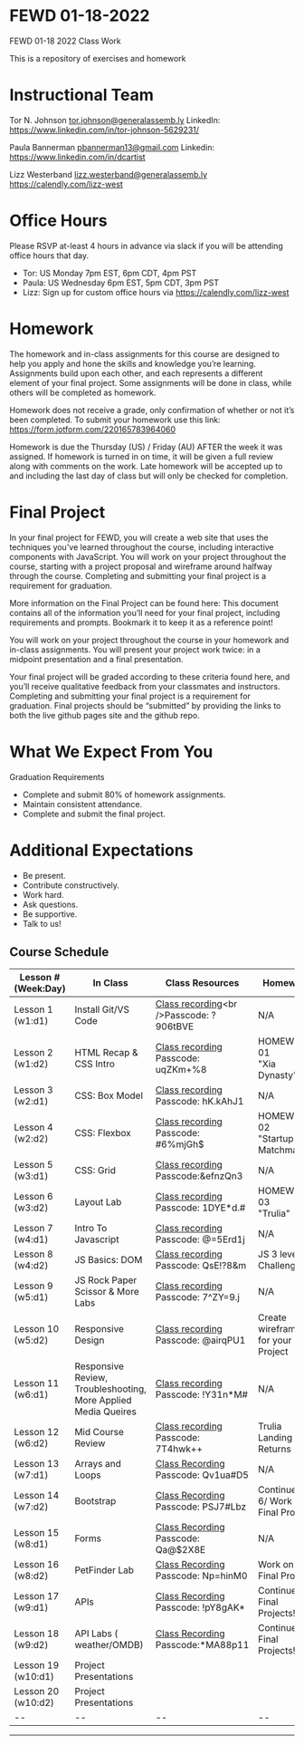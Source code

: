 # FEWD 01-18-2022
FEWD 01-18 2022 Class Work

This is a repository of exercises and homework

# Instructional Team
Tor N. Johnson
tor.johnson@generalassemb.ly
LinkedIn: https://www.linkedin.com/in/tor-johnson-5629231/

Paula Bannerman
pbannerman13@gmail.com
Linkedin: https://www.linkedin.com/in/dcartist

Lizz Westerband
lizz.westerband@generalassemb.ly
https://calendly.com/lizz-west 

# Office Hours
Please RSVP at-least 4 hours in advance via slack if you will be attending office hours that day.
* Tor:  US  Monday 7pm EST,  6pm CDT,  4pm PST
* Paula:  US  Wednesday 6pm EST,  5pm CDT,  3pm PST
* Lizz: Sign up for custom office hours via https://calendly.com/lizz-west


# Homework
The homework and in-class assignments for this course are designed to help you apply and hone the skills and knowledge you’re learning. Assignments build upon each other, and each represents a different element of your final project. Some assignments will be done in class, while others will be completed as homework.

Homework does not receive a grade, only confirmation of whether or not it’s been completed. To submit your homework use this link: https://form.jotform.com/220165783964060

Homework is due the Thursday (US) / Friday (AU) AFTER the week it was assigned.  If homework is turned in on time, it will be given a full review along with comments on the work.  Late homework will be accepted up to and including the last day of class but will only be checked for completion.


# Final Project
In your final project for FEWD, you will create a web site that uses the techniques you've learned throughout the course, including interactive components with JavaScript. You will work on your project throughout the course, starting with a project proposal and wireframe around halfway through the course. Completing and submitting your final project is a requirement for graduation. 

More information on the Final Project can be found here: This document contains all of the information you’ll need for your final project, including requirements and prompts. Bookmark it to keep it as a reference point!

You will work on your project throughout the course in your homework and in-class assignments.  You will present your project work twice: in a midpoint presentation and a final presentation. 

Your final project will be graded according to these criteria found here, and you’ll receive qualitative feedback from your classmates and instructors. Completing and submitting your final project is a requirement for graduation. Final projects should be “submitted” by providing the links to both the live github pages site and the github repo.

# What We Expect From You
Graduation Requirements
* Complete and submit 80% of homework assignments.
* Maintain consistent attendance.
* Complete and submit the final project.

# Additional Expectations
* Be present.
* Contribute constructively.
* Work hard.
* Ask questions.
* Be supportive.
* Talk to us!


<a name="Schedule"></a>
## Course Schedule

| Lesson # (Week:Day) | In Class                                                                                                                                                                                                                                                                                                                                              | Class Resources  | Homework  |
|---------------------|-------------------------------------------------------------------------------------------------------------------------------------------------------------------------------------------------------------------------------------------------------------------------------------------------------------------------------------------------------|---|---------------------------------------------------------------------------------------------------------------------------------------------------------------------------------------|
| Lesson 1 (w1:d1)    | Install Git/VS Code | [Class recording](https://generalassembly.zoom.us/rec/share/4HBWG-7sjEo7TIrgZmWQ1QA79fSflmTdrcO7HslIj-jKUGrGks5tfdqSaVILBITx.m_UqORD7EHdvApU_)<br />Passcode: ?906tBVE | N/A |
| Lesson 2 (w1:d2)    | HTML Recap &<br />CSS Intro |  [Class recording](https://generalassembly.zoom.us/rec/share/LjuhybTDMzlhzvqPq1D32zVFaVgW-fBVQ55eriOdQm87tIAHtmdcid3VgFaZhoyH.vyY7FXa2RQPTfunL)<br />Passcode: uqZKm+%8  | HOMEWORK 01<br />"Xia Dynasty"|
| Lesson 3 (w2:d1)    | CSS: Box Model | [Class recording](https://generalassembly.zoom.us/rec/share/76ug6IksF5klOJX1QfNE0tWN6qE_7ys7Cgj9s3DEzqQP6LIz3ty3ndDgmSNYL_9t.ct2mCRZaerfyzQZi)<br />Passcode: hK.kAhJ1 | N/A |
| Lesson 4 (w2:d2)    | CSS: Flexbox  |[Class recording](https://generalassembly.zoom.us/rec/share/b84438CLi5BcVJSf_z_QjHXZhk_S1XGzOsQ0mhEY8NvZ0Xrd-3AVvlE7HJ8mMTnO.Tbvln3OPabhx8o30)<br />Passcode: #6%mjGh$ | HOMEWORK 02 <br /> "Startup Matchmaker"|
| Lesson 5 (w3:d1)    | CSS: Grid  |[Class recording](https://generalassembly.zoom.us/rec/share/5hn7k_mUzQtKLjQWJjZ4SzqLc2zuvjSv816J-mgJLumY4M58k680K-VQ1sQ5rk9H.6UDg1avlEamMQNVx)<br />Passcode:&efnzQn3  | N/A|
| Lesson 6 (w3:d2)    | Layout Lab  |[Class recording](https://generalassembly.zoom.us/rec/share/oNu4-vE922YCza3KffolNiZrMR6FiL0yMby0o6f7Sj7zI2yLDUbDsBMayTGq1wY.DsAYkZWEVj7PQPNE)<br />Passcode: 1DYE*d.# | HOMEWORK 03 <br /> "Trulia" |
| Lesson 7 (w4:d1)    | Intro To Javascript  |[Class recording](https://generalassembly.zoom.us/rec/share/taf9Hd2KNif9I1Cumq3_uDsWGHocKZ_-B5QLMSEmNqdc1Ppk-ejhTPt1RMxgN59T.IuyGmQFPtcEASIKX)<br />Passcode: @=5Erd1j | N/A |
| Lesson 8 (w4:d2)    | JS Basics: DOM  |[Class recording](https://generalassembly.zoom.us/rec/share/64bWxenVgwc9Ns4w2rDOT2qdrsZSaSDXCc-zuPwcCpf4vo8qnsxGwn_iVdq5TSE.njaSbDMaeICFlFxG)<br />Passcode: QsE!?8&m | JS 3 level Challenge|
| Lesson 9 (w5:d1)    | JS Rock Paper Scissor & More Labs | [Class recording](https://generalassembly.zoom.us/rec/share/gTdyw5nI6mzSWGg9KnreoTrgGtL3KeLsp_FNJxLixKLiXHB2IYixlvyz4JO1sdxD.QhVm06WxUT6HczUn?startTime=1644966209000)<br />Passcode: 7^ZY=9.j | N/A |
| Lesson 10 (w5:d2)   | Responsive Design |   [Class recording](https://generalassembly.zoom.us/rec/share/lwNhp0TDohDu64cqNzoMP_BwH5tmYkJJwvAZXw7ZP4GkXCDg3WV4Ds7sOOAHBnbq.J_Cwnwoc2lvzwVCj?startTime=1645138966000)<br />Passcode: @airqPU1 | Create wireframes for your Project |
| Lesson 11 (w6:d1)     | Responsive Review, Troubleshooting, More Applied Media Queires |   [Class recording](https://generalassembly.zoom.us/rec/share/CqJwMYqImGP8_jG6UTSA7Qq6hu0Me52_37y2ggJ8t7BNErPN2aK7nwOLxPyvZ7Ga.5bRJBFEn97EVZL-7)<br />Passcode: !Y31n*M# | N/A |
| Lesson 12 (w6:d2)  | Mid Course Review  |[Class recording](https://generalassembly.zoom.us/rec/share/QbCbDsr2dlC89mmyRMlPNxhllzKWFrfDLsIpxYsD5mXE60x1-yLsxXtHBXcXxlU.4PBYF7Q-5nvl9Awp) <br />Passcode: 7T4hwk++ | Trulia Landing Returns |
| Lesson 13 (w7:d1)  | Arrays and Loops   |  [Class Recording](https://generalassembly.zoom.us/rec/share/CyhpZ8nwqpsztAj0oY_ZRVCYZPAPLbH3vza5IfTnPSR6LQKbzjQjcZBYLrBz8RO5.LzNL8YHyGzdIu8y1)<br /> Passcode: Qv1ua#D5 | N/A |
| Lesson 14 (w7:d2)  |Bootstrap  | [Class Recording](https://generalassembly.zoom.us/rec/share/nW85ry0klvCSB-eby4IC3ik8w1anepLVIsVWpi7yMyUzzjiZMawx_jwOBCz3Z3aV.yvlDL1x4TU8qu3RE)<br /> Passcode: PSJ7#Lbz   |  Continue HW 6/ Work on Final Project  |
| Lesson 15 (w8:d1)  |Forms   |[Class Recording](https://generalassembly.zoom.us/rec/share/nWEe9BUl1QAjfWgLUXxFvhqGc52vye7B4POEykEB3pPocHpnwR58hHp3rSU5JC7R.F5doUK5q6Va9DPpe)<br /> Passcode: Qa@$2X8E  |  N/A |
| Lesson 16 (w8:d2)  | PetFinder Lab  |[Class Recording](https://generalassembly.zoom.us/rec/share/QNsTRQI_LjFfXcJXOIlHUtwPdRRgBIyKIeTt1-S1f2kVeugCHPVFW8FGcfjAYug0.pKht8usoBo7jkNwj) <br /> Passcode: Np=hinM0   |  Work on Final Project! |
| Lesson 17 (w9:d1)  |APIs  | [Class Recording](https://generalassembly.zoom.us/rec/share/-zC_ZsvzFxdqj7ikwdpZCqyy_C8CQr985yngkgN5dgffAI9C_sDfTc5P-x_oz2Cj.xs_hX-FjG4FL0vWG)<br /> Passcode: !pY8gAK*  |Continue Final Projects!  |
| Lesson 18 (w9:d2)  |API Labs ( weather/OMDB)  | [Class Recording](https://generalassembly.zoom.us/rec/share/tKB4JzInmtA5rtlon8gVjf_Bf3Ybdj7rwmST5Iq7Pk6-8AH9caIAzSJwcq6xjTnj.d9N8hBGKd0DGu1-P)<br/> Passcode:*MA88p11   | Continue Final Projects! |
| Lesson 19 (w10:d1)  | Project Presentations |   |  |
| Lesson 20 (w10:d2) | Project Presentations |   |  |
| --    |  --   |  --   | -- |
---
